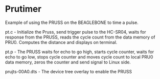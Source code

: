 Prutimer
========
Example of using the PRUSS on the BEAGLEBONE to time a pulse.

pt.c - Initialize the Pruss, send trigger pulse to the HC-SR04, waits for response from the PRUSS, reads the cycle count
       from the data memory of PRU0.  Computes the distance and displays on terminal.
       
pt.p - The PRUSS waits for echo to go high, starts cycle counter, waits for echo to go low, stops cycle counter and moves
       cycle count to local PRU0 data memory, zeros the counter and send signal to Linux side.
       
prujts-00A0.dts - The device tree overlay to enable the PRUSS
